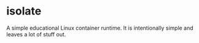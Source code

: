 # isolate

A simple educational Linux container runtime. It is intentionally simple and
leaves a lot of stuff out.
